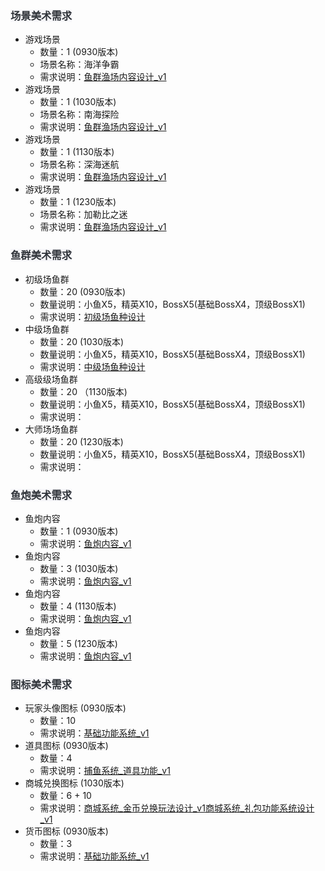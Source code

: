 ### <font style="color:rgb(46, 50, 56);background-color:rgb(247, 247, 250);">场景美术需求</font>
+ 游戏场景
    - 数量：1 (0930版本)
    - 场景名称：海洋争霸
    - 需求说明：[鱼群渔场内容设计_v1](https://snh48group.yuque.com/ttk5k0/manpny/heslqnio9tndvwws)
+ 游戏场景
    - 数量：1 (1030版本)
    - 场景名称：南海探险
    - 需求说明：[鱼群渔场内容设计_v1](https://snh48group.yuque.com/ttk5k0/manpny/heslqnio9tndvwws)
+ 游戏场景
    - 数量：1 (1130版本)
    - 场景名称：深海迷航
    - 需求说明：[鱼群渔场内容设计_v1](https://snh48group.yuque.com/ttk5k0/manpny/heslqnio9tndvwws)
+ 游戏场景
    - 数量：1 (1230版本)
    - 场景名称：加勒比之迷
    - 需求说明：[鱼群渔场内容设计_v1](https://snh48group.yuque.com/ttk5k0/manpny/heslqnio9tndvwws)

### <font style="color:rgb(46, 50, 56);background-color:rgb(247, 247, 250);">鱼群美术需求</font>
+ 初级场鱼群
    - 数量：20 (0930版本)
    - 数量说明：小鱼X5，精英X10，BossX5(基础BossX4，顶级BossX1)
    - 需求说明：[初级场鱼种设计](https://snh48group.yuque.com/ttk5k0/manpny/gqozy16xlwhn3fwp#zx8M)
+ 中级场鱼群
    - 数量：20 (1030版本)
    - 数量说明：小鱼X5，精英X10，BossX5(基础BossX4，顶级BossX1)
    - 需求说明：[中级场鱼种设计](https://snh48group.yuque.com/ttk5k0/manpny/ebdb5m266qgdqkzf#f5c5)
+ 高级级场鱼群
    - 数量：20 （1130版本)
    - 数量说明：小鱼X5，精英X10，BossX5(基础BossX4，顶级BossX1)
    - 需求说明：
+ 大师场场鱼群
    - 数量：20 (1230版本)
    - 数量说明：小鱼X5，精英X10，BossX5(基础BossX4，顶级BossX1)
    - 需求说明：

### <font style="color:rgb(46, 50, 56);background-color:rgb(247, 247, 250);">鱼炮美术需求</font>
+ 鱼炮内容
    - 数量：1 (0930版本)
    - 需求说明：[鱼炮内容_v1](https://snh48group.yuque.com/ttk5k0/manpny/fz3q7qcl4cki99uq)
+ 鱼炮内容
    - 数量：3 (1030版本)
    - 需求说明：[鱼炮内容_v1](https://snh48group.yuque.com/ttk5k0/manpny/fz3q7qcl4cki99uq)
+ 鱼炮内容
    - 数量：4 (1130版本)
    - 需求说明：[鱼炮内容_v1](https://snh48group.yuque.com/ttk5k0/manpny/fz3q7qcl4cki99uq)
+ 鱼炮内容
    - 数量：5 (1230版本)
    - 需求说明：[鱼炮内容_v1](https://snh48group.yuque.com/ttk5k0/manpny/fz3q7qcl4cki99uq)

### <font style="color:rgb(46, 50, 56);background-color:rgb(247, 247, 250);">图标美术需求</font>
+ 玩家头像图标 (0930版本)
    - 数量：10
    - 需求说明：[基础功能系统_v1](https://snh48group.yuque.com/ttk5k0/manpny/weq0z0u5pt9c8oz2)
+ 道具图标 (0930版本)
    - 数量：4
    - 需求说明：[捕鱼系统_道具功能_v1](https://snh48group.yuque.com/ttk5k0/manpny/kag333xibf463x8e)
+ 商城兑换图标 (1030版本)
    - 数量：6 + 10
    - 需求说明：[商城系统_金币兑换玩法设计_v1](https://snh48group.yuque.com/ttk5k0/manpny/noftouy5mwikcsps)[商城系统_礼包功能系统设计_v1](https://snh48group.yuque.com/ttk5k0/manpny/is9geiq23pqvlq9z)
+ 货币图标 (0930版本)
    - 数量：3
    - 需求说明：[基础功能系统_v1](https://snh48group.yuque.com/ttk5k0/manpny/weq0z0u5pt9c8oz2)



